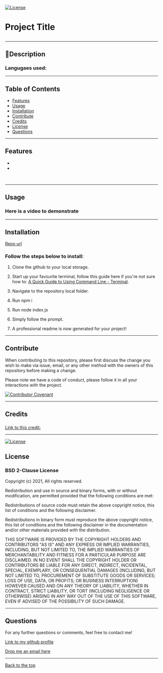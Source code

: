 [![License](https://img.shields.io/badge/License-BSD_2--Clause-orange.svg)](https://opensource.org/licenses/BSD-2-Clause) 
# Project Title

##

 --- 

## 📖Description

### 

### Langugaes used:

 --- 

## Table of Contents

- [Features](#features)
- [Usage](#usage)
- [Installation](#installation)
- [Contribute](#contribute)
- [Credits](#credits)
- [License](#license)
- [Questions](#questions)

 --- 

## Features 
* 
* 
<br/>

 --- 

## Usage

### Here is a video to demonstrate

 --- 

## Installation

[Repo url]()

### Follow the steps below to install:

1. Clone the github to your local storage.

2. Start up your favourite terminal, follow this guide here if you're not sure how to:
[A Quick Guide to Using Command Line - Terminal](https://towardsdatascience.com/a-quick-guide-to-using-command-line-terminal-96815b97b955).

3. Navigate to the repository local folder.

4. Run npm i

5. Run node index.js

6. Simply follow the prompt.

7. A professional readme is now generated for your project!

 --- 

## Contribute

When contributing to this repository, please first discuss the change you wish to make via issue, email, or any other method with the owners of this repository before making a change.

Please note we have a code of conduct, please follow it in all your interactions with the project.

[![Contributor Covenant](https://img.shields.io/badge/Contributor%20Covenant-2.1-4baaaa.svg)](https://www.contributor-covenant.org/version/2/1/code_of_conduct/code_of_conduct.md)

 --- 

## Credits 
### 
[Link to this credit: ]()

 --- 

[![License](https://img.shields.io/badge/License-BSD_2--Clause-orange.svg)](https://opensource.org/licenses/BSD-2-Clause) 
## License

### BSD 2-Clause License

Copyright (c) 2021,  All rights reserved.

Redistribution and use in source and binary forms, with or without modification, are permitted provided that the following conditions are met:

Redistributions of source code must retain the above copyright notice, this list of conditions and the following disclaimer.

Redistributions in binary form must reproduce the above copyright notice, this list of conditions and the following disclaimer in the documentation and/or other materials provided with the distribution.

THIS SOFTWARE IS PROVIDED BY THE COPYRIGHT HOLDERS AND CONTRIBUTORS "AS IS" AND ANY EXPRESS OR IMPLIED WARRANTIES, INCLUDING, BUT NOT LIMITED TO, THE IMPLIED WARRANTIES OF MERCHANTABILITY AND FITNESS FOR A PARTICULAR PURPOSE ARE DISCLAIMED. IN NO EVENT SHALL THE COPYRIGHT HOLDER OR CONTRIBUTORS BE LIABLE FOR ANY DIRECT, INDIRECT, INCIDENTAL, SPECIAL, EXEMPLARY, OR CONSEQUENTIAL DAMAGES (INCLUDING, BUT NOT LIMITED TO, PROCUREMENT OF SUBSTITUTE GOODS OR SERVICES; LOSS OF USE, DATA, OR PROFITS; OR BUSINESS INTERRUPTION) HOWEVER CAUSED AND ON ANY THEORY OF LIABILITY, WHETHER IN CONTRACT, STRICT LIABILITY, OR TORT (INCLUDING NEGLIGENCE OR OTHERWISE) ARISING IN ANY WAY OUT OF THE USE OF THIS SOFTWARE, EVEN IF ADVISED OF THE POSSIBILITY OF SUCH DAMAGE.

 --- 

## Questions

For any further questions or comments, feel free to contact me!

[Link to my github profile](https://github.com//)

[Drop me an email here](mailto:)

 --- 

[Back to the top](#project-title)